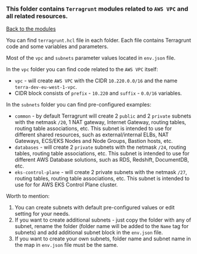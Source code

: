 ### This folder contains `Terragrunt` modules related to `AWS VPC` and all related resources.  
[Back to the modules](../README.md)

You can find `terragrunt.hcl` file in each folder. Each file contains Terragrunt code and some variables and parameters.  

Most of the `vpc` and `subnets` parameter values located in `env.json` file.  

In the `vpc` folder you can find code related to the `AWS VPC` itself:
- `vpc` - will create `AWS VPC` with the CIDR `10.220.0.0/16` and the name `terra-dev-eu-west-1-vpc`.
- CIDR block consists of `prefix` - `10.220` and `suffix` - `0.0/16` variables.

In the `subnets` folder you can find pre-configured examples:
- `common` - by default Terragrunt will create 2 `public` and 2 `private` subnets with the netmask `/20`, 1 NAT gateway, Internet Gateway, routing tables, routing table associations, etc. This subnet is intended to use for different shared resources, such as external/internal ELBs, NAT Gateways, ECS/EKS Nodes and Node Groups, Bastion hosts, etc.
- `databases` - will create 2 `private` subnets with the netmask `/24`, routing tables, routing table associations, etc. This subnet is intended to use for different AWS Database solutions, such as RDS, Redshift, DocumentDB, etc.
- `eks-control-plane` - will create 2 private subnets with the netmask `/27`, routing tables, routing table associations, etc. This subnet is intended to use for for AWS EKS Control Plane cluster.

Worth to mention:
1. You can create subnets with default pre-configured values or edit setting for your needs.
2. If you want to create additional subnets - just copy the folder with any of subnet, rename the folder (folder name will be added to the `Name` tag for subnets) and add additional subnet block in the `env.json` file.
3. If you want to create your own subnets, folder name and subnet name in the map in `env.json` file must be the same.
